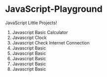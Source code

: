 # JavaScript-Playground

JavaScript Little Projects!

1. Javascript Basic Calculator
2. Javascript Clock
3. Javascript Check Internet Connection
4. Javascript Basic
5. Javascript Basic
6. Javascript Basic
7. Javascript Basic
8. Javascript Basic
